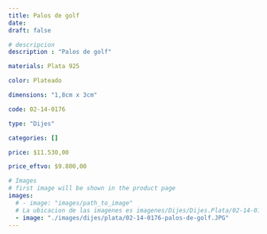 ```yaml
---
title: Palos de golf
date: 
draft: false

# descripcion
description : "Palos de golf"

materials: Plata 925

color: Plateado

dimensions: "1,8cm x 3cm"

code: 02-14-0176

type: "Dijes"

categories: []

price: $11.530,00

price_eftvo: $9.800,00

# Images
# first image will be shown in the product page
images:
  # - image: "images/path_to_image"
  # La ubicacion de las imagenes es imagenes/Dijes/Dijes.Plata/02-14-0176-palos-de-golf
  - image: "./images/dijes/plata/02-14-0176-palos-de-golf.JPG"
---
```

